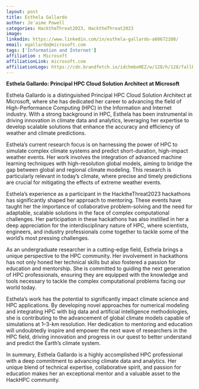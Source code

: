 ```yaml
---
layout: post
title: Esthela Gallardo
author: Je'aime Powell
categories: HacktheThreat2023, HacktheThreat2023
image: 
linkedin: https://www.linkedin.com/in/esthela-gallardo-a60672108/
email: egallardo@microsoft.com
tags: ['Information and Internet']
affiliation : Microsoft 
affiliationLink: microsoft.com
affiliationLogo: https://cdn.brandfetch.io/idchmboHEZ/w/128/h/128/fallback/lettermark/icon.webp?c=1ax1736898713378bfumLaCV7mSJmZ7LYG                      
---
```


**Esthela Gallardo: Principal HPC Cloud Solution Architect at Microsoft**
 
 Esthela Gallardo is a distinguished Principal HPC Cloud Solution Architect at Microsoft, where she has dedicated her career to advancing the field of High-Performance Computing (HPC) in the Information and Internet industry. With a strong background in HPC, Esthela has been instrumental in driving innovation in climate data and analytics, leveraging her expertise to develop scalable solutions that enhance the accuracy and efficiency of weather and climate predictions.
 
 Esthela’s current research focus is on harnessing the power of HPC to simulate complex climate systems and predict short-duration, high-impact weather events. Her work involves the integration of advanced machine learning techniques with high-resolution global models, aiming to bridge the gap between global and regional climate modeling. This research is particularly relevant in today’s climate, where precise and timely predictions are crucial for mitigating the effects of extreme weather events.
 
 Esthela’s experience as a participant in the HacktheThreat2023 hackathons has significantly shaped her approach to mentoring. These events have taught her the importance of collaborative problem-solving and the need for adaptable, scalable solutions in the face of complex computational challenges. Her participation in these hackathons has also instilled in her a deep appreciation for the interdisciplinary nature of HPC, where scientists, engineers, and industry professionals come together to tackle some of the world’s most pressing challenges.
 
 As an undergraduate researcher in a cutting-edge field, Esthela brings a unique perspective to the HPC community. Her involvement in hackathons has not only honed her technical skills but also fostered a passion for education and mentorship. She is committed to guiding the next generation of HPC professionals, ensuring they are equipped with the knowledge and tools necessary to tackle the complex computational problems facing our world today.
 
 Esthela’s work has the potential to significantly impact climate science and HPC applications. By developing novel approaches for numerical modeling and integrating HPC with big data and artificial intelligence methodologies, she is contributing to the advancement of global climate models capable of simulations at 1–3-km resolution. Her dedication to mentoring and education will undoubtedly inspire and empower the next wave of researchers in the HPC field, driving innovation and progress in our quest to better understand and predict the Earth’s climate system.
 
 In summary, Esthela Gallardo is a highly accomplished HPC professional with a deep commitment to advancing climate data and analytics. Her unique blend of technical expertise, collaborative spirit, and passion for education makes her an exceptional mentor and a valuable asset to the HackHPC community.  
                    
